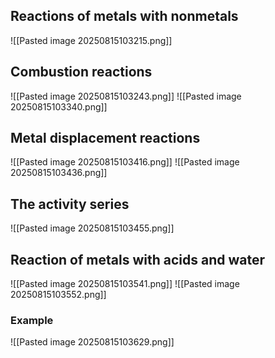 ## Reactions of metals with nonmetals
![[Pasted image 20250815103215.png]]

## Combustion reactions
![[Pasted image 20250815103243.png]]
![[Pasted image 20250815103340.png]]

## Metal displacement reactions
![[Pasted image 20250815103416.png]]
![[Pasted image 20250815103436.png]]

## The activity series
![[Pasted image 20250815103455.png]]

## Reaction of metals with acids and water
![[Pasted image 20250815103541.png]]
![[Pasted image 20250815103552.png]]


### Example 
![[Pasted image 20250815103629.png]]
